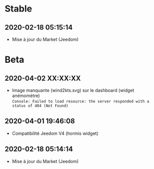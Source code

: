 Stable
=========================

2020-02-18 05:15:14
-------------------

* Mise à jour du Market (Jeedom)

Beta
=========================

2020-04-02 XX:XX:XX
-------------------

* Image manquante (wind2kts.svg) sur le dashboard (widget anémomètre)  
`Console: Failed to load resource: the server responded with a status of 404 (Not Found)`

2020-04-01 19:46:08
-------------------

* Compatibilité Jeedom V4 (hormis widget)

2020-02-18 05:14:14
-------------------

* Mise à jour du Market (Jeedom)
